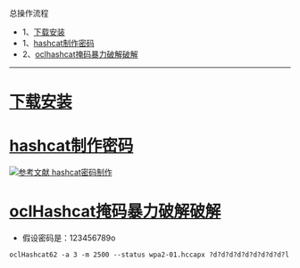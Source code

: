 总操作流程
- 1、[下载安装](#kail-linux-01)
- 1、[hashcat制作密码](#kail-linux-02)
- 2、[oclhashcat掩码暴力破解破解](#kail-linux-03)

***

# <a name="kail-linux-01" href="#" >下载安装</a>

# <a name="kail-linux-02" href="#" >hashcat制作密码</a>

[![](https://img.shields.io/badge/参考文献-hashcat密码制作-yellow.svg "参考文献 hashcat密码制作")](https://github.com/OurNotes/CCN/blob/master/04.linux/02.kali%20linux/04.kali%20linux%E4%B9%8B%E5%B7%A5%E5%85%B7/02.kali%20linux%E4%B9%8Bhashcat%E5%AF%86%E7%A0%81%E5%88%B6%E4%BD%9C.md)


# <a name="kail-linux-03" href="#" >oclHashcat掩码暴力破解破解</a>

- 假设密码是：123456789o

```
oclHashcat62 -a 3 -m 2500 --status wpa2-01.hccapx ?d?d?d?d?d?d?d?d?d?l
```